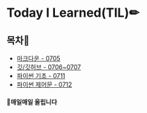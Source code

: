# Today I Learned(TIL)✏

## 목차📜

- [마크다운 - 0705](./markdown/markdown.md)
- [깃/깃허브 - 0706~0707](./git_github/git_github.md)
- [파이썬 기초 - 0711](./python/python_basic.md)
- [파이썬 제어문 - 0712](./python/python_control.md)


#### 📌매일매일 올립니다
